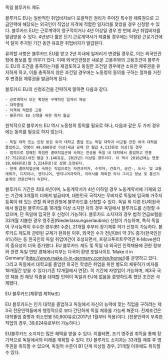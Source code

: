 독일 블루카드 제도
 
블루카드 EU는 일반적인 취업비자보다 포괄적인 권리가 주어진 특수한 체류권으로 고급인력에 해당되는 외국인이 직업상 자격에 적합한 일자리를 찾았을 경우 신청할 수 있다. 블루카드 EU는 근로계약이 영구적이거나 4년 이상일 경우 한 번에 4년 취업비자를 발급받을 수 있다. 4년보다 짧은 단기 근로계약서가 체결될 경우에는 약정된 근로기간에 석 달이 추가된 기간 동안 유효한 취업비자가 발급된다. 
 
유의할 사항은 블루카드 EU를 받고 2년 이내에 일자리가 변경될 경우로, 이는 외국인관청에 통보를 할 의무가 있다. 이때 외국인관청은 새로운 고용주와의 고용조건이 블루카드 EU의 조건을 충족하는가를 재검토하고 동일한 조건일 경우에만 소유한 체류권을 유지하게 하고, 이를 충족하지 않은 조건일 경우에는 노동청의 동의를 구하는 절차를 거친 후 변경된 체류권을 발급하게 된다.
 
블루카드 EU의 신청조건을 간략하게 말하면 다음과 같다.

    - 근로계약서 또는 확정된 구체적인 일자리 제공
    - 대학졸업
    - 자격에 적합한 고용
    - 블루카드 EU 신청을 위한 최저 월급
 
원칙적으로 블루카드 EU 역시 노동청의 동의를 필요로 하나, 다음과 같은 두 가지 경우에는 동의를 필요로 하지 않는다.

    - 독일 대학 또는 인정 받은 외국 대학교 졸업 또는 독일 대학과 비교될 만한 외국 대학을 졸업하고, 연봉이 49,600유로 이상(세금 공제 전 월급 4,133유로 이상)일 경우
    - 법적으로 정해진 특정한 결여직업군에 속하는 전공을 독일 내 대학에서 졸업하고 연봉 37.752유로(세전 월급 3.146유로, 2015년) 이상일 경우이다. 이 역시 2016년에는 연봉 38,688유로(월 3,224유로)로 상향 조정된다. 
    - 현재 결여직업군에 속하는 직업으로는 자연과학자, 수학자, 건축가, 공간-, 도시- 및 교통계획가, 디자이너, 엔지니어, 엔지니어과학자, 치의사를 제외한 의사 그리고 정보 및 통신기술계의 전문인력이 속한다.

블루카드 기간은 최대 4년이며, 노동계약서가 4년 이하일 경우 노동계약서에 기재돼 있는 기간에 3개월이 더해져 발급되며, 대한민국 국적자는 무비자로 독일에 입국해 거주지 등록이 돼 있는 관할 외국인관청에 블루카드를 신청할 수 있다. 독일 외 다른 EU회원국에서 발급된 블루카드를 18개월 이상 소지한 자의 경우 독일에서 블루카드를 신청할 수 있으며, 단 독일에 입국한 후 신청이 가능하다. 블루카드 소지자의 경우 법적 연급보험을 33개월 지불한 경우 영주권(Niederlassungserlaubnis) 신청이 가능하며, 특히 독일어 구사능력이 우수한 경우(B1 수준), 21개월 후부터 장기체류 허가 신청이 가능하다. 블루카드 제도와 관련된 규제가 완화된 이후, 외국인 수가 전년대비 약 3% 증가(한국인은 4%)하는 등 한국인의 독일 취업여건이 조성되면서, 프랑크푸르트무역관 K-Move센터의 중요성이 더욱 증가했다. EU 블루카드 제도 및 독일 내 외국인 인력채용에 관한 정보와 관련 독일 연방 경제에너지부는 다국어 환영 포털사이트 'Make it in Germany'(http://www.make-it-in-germany.com/en/home/)를 운영하고 있다. 그리고 독일에서 대학교를 졸업한 외국인 학생은 취업을 위한 별도의 체류허가 비자를 18개월간 받을 수 있다(기존 12개월에서 연장). 이 기간에 자영업이 가능하며, 제3국 국민 채용 전 해당 직종을 대체할 인력이 독일과 EU에 없음을 증명하도록 했던 조건은 삭제됐다.



EU 블루카드(체류법 제19a조)

EU 블루카드는 인가 대학을 졸업하고 독일에서 자신의 능력에 맞는 직업을 구하려는 제3국 전문인력들에게 행정적으로 보다 간단하게 독일 체류를 가능케 해준다.  전제조건은 대학졸업 증명과 최소연봉 50,800유로(2017년 1월부터 적용)이다. (전문인력이 부족한 직업의 경우, 39,624유로부터 가능하다.)

EU블루카드 소지자는 많은 혜택을 받을 수 있다. 이를테면, 조기 영주권 취득을 통해 장기적으로 독일에서의 미래를 계획할 수 있다. EU 블루카드 소지자는 33개월 체류 후 영주권을 취득할 수 있으며, 독일어 수준이 B1 단계 이상일 경우, 21개월 이후에도 취득할 수 있다.